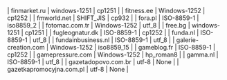| finmarket.ru | windows-1251 | cp1251 |
| fitness.ee | Windows-1252 | cp1252 |
| fmworld.net | SHIFT_JIS | cp932 |
| fora.pl | ISO-8859-1 | iso8859_2 |
| fotomac.com.tr | Windows-1252 | utf_8 |
| free.bg | windows-1251 | cp1251 |
| fugleognatur.dk | ISO-8859-1 | cp1252 |
| funda.nl | ISO-8859-1 | utf_8 |
| fundainbusiness.nl | ISO-8859-1 | utf_8 |
| galerie-creation.com | Windows-1252 | iso8859_15 |
| gameblog.fr | ISO-8859-1 | cp1252 |
| gamepressure.com | Windows-1252 | hp_roman8 |
| gamma.nl | ISO-8859-1 | utf_8 |
| gazetadopovo.com.br | utf-8 | None |
| gazetkapromocyjna.com.pl | utf-8 | None |
